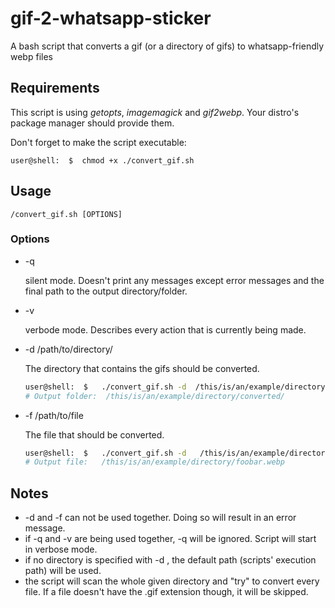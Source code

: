 # gif-2-whatsapp-sticker
A bash script that converts a gif (or a directory of gifs) to whatsapp-friendly webp files

## Requirements
This script is using  *getopts*,  *imagemagick* and *gif2webp*.  Your distro's package manager should provide them.

Don't forget to make the script executable:

`user@shell:  $  chmod +x ./convert_gif.sh`

## Usage
`/convert_gif.sh [OPTIONS]`

### Options
- \-q

	silent mode. Doesn't print any messages except error messages and the final path to the output directory/folder.
- \-v

 	verbode mode. Describes every action that is currently being made.
- \-d /path/to/directory/

  The directory that contains the gifs should be converted.
    ```bash
    user@shell:  $   ./convert_gif.sh -d  /this/is/an/example/directory/
    # Output folder:  /this/is/an/example/directory/converted/
    ``` 
- \-f  /path/to/file

    The file that should be converted.
    ```bash
    user@shell:  $   ./convert_gif.sh -d   /this/is/an/example/directory/foobar.gif
    # Output file:   /this/is/an/example/directory/foobar.webp
    ``` 
## Notes

- \-d and -f can not be used together. Doing so will result in an error message.
- if -q and -v are being used together, -q will be ignored. Script will start in verbose mode.
- if no directory is specified with -d , the default path (scripts' execution path) will be used.
- the script will scan the whole given directory and "try" to convert every file. If a file doesn't have the .gif extension though, it will be skipped. 

